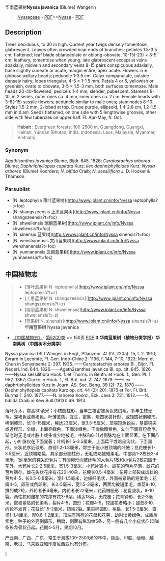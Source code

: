 华南蓝果树**Nyssa javanica** (Blume) Wangerin

> [Nyssaceae](http://www.iplant.cn/info/Nyssaceae?t=foc) - [PDF](http://www.iplant.cn/foc/pdf/Nyssaceae.pdf)>>[Nyssa](http://www.iplant.cn/info/Nyssa?t=foc) - [PDF](http://www.iplant.cn/foc/pdf/Nyssa.pdf)

## Description

Trees deciduous, to 30 m high. Current year twigs densely tomentose, glabrescent. Leaves often crowded near ends of branches; petioles 1.5-3.5 cm, flattened; leaf blade oblanceolate or oblong-obovate, 10-15(-23) × 3-5 cm, leathery, tomentose when young, late glabrescent except at veins abaxially, midvein and secondary veins 8-15 pairs conspicuous adaxially, base slightly cuneate or acute, margin entire, apex acute. Flowers in ± globose axillary heads; peduncle 1-3.5 cm. Calyx campanulate, outside densely hairy; lobes triangular, 4-5 × 1-1.5 mm. Petals 4 or 5, yellowish or greenish, ovate to obovate, 3-5 × 1.5-3 mm, both surfaces tomentose. Male heads 20-40-flowered; pedicels 1-4 mm, slender, pubescent. Stamens 8-10, in 2 series, outer ones ca. 4 mm, inner ones ca. 2 cm. Female heads with 3-8(-15) sessile flowers; peduncle similar to male ones; staminodes 8-10. Styles 1.5-2 mm, 2-lobed at top. Drupe purple, ellipsoid, 1.4-2.6 cm, 1.2-1.5 mm in diam. Seeds flattened, on one side with 5 lengthwise grooves, other side with few tubercles on upper half. Fl. Apr-May, fr. Oct.
> **Habait** : 
> Evergreen forests; 100-2500 m. Guangdong, Guangxi, Hainan, Yunnan [Bhutan, India, Indonesia, Laos, Malaysia, Myanmar, Vietnam].

### Synonym
*Agathisanthes javanica* Blume, Bijdr. 645. 1826; *Ceratostachys arborea* Blume; *Daphniphyllopsis capitata* Kurz; *Ilex daphniphylloides* Kurz; *Nyssa arborea* (Blume) Koorders; *N. bifida* Craib; *N. sessiliflora* J. D. Hooker & Thomson.

### Parsublist

* [N.  leptophylla  薄叶蓝果树](http://www.iplant.cn/info/Nyssa leptophylla?t=foc)
* [N.  shangszeensis  上思蓝果树](http://www.iplant.cn/info/Nyssa shangszeensis?t=foc)
* [N.  shweliensis  瑞丽蓝果树](http://www.iplant.cn/info/Nyssa shweliensis?t=foc)
* [N.  sinensis  蓝果树](http://www.iplant.cn/info/Nyssa sinensis?t=foc)
* [N.  wenshanensis  文山蓝果树](http://www.iplant.cn/info/Nyssa wenshanensis?t=foc)
* [N.  yunnanensis  云南蓝果树](http://www.iplant.cn/info/Nyssa yunnanensis?t=foc)
## 中国植物志

> * [薄叶蓝果树  N.  leptophylla](http://www.iplant.cn/info/Nyssa leptophylla?t=z)
> * [上思蓝果树  N.  shangszeensis](http://www.iplant.cn/info/Nyssa shangszeensis?t=z)
> * [瑞丽蓝果树  N.  shweliensis](http://www.iplant.cn/info/Nyssa shweliensis?t=z)
> * [蓝果树  N.  sinensis](http://www.iplant.cn/info/Nyssa sinensis?t=z)
**华南蓝果树 Nyssa javanica**

* [《中国植物志》](http://www.iplant.cn/frps)- [第52(2)卷](http://www.iplant.cn/frps/vol/52(2)) >> 150页 [PDF](http://www.iplant.cn/frps/pdf/52(2)/150a.PDF)
**3.华南蓝果树（植物分类学报）华南紫树（中国树木分类学）**

Nyssa javanica (Bl.) Wanger. in Engl., Pflanzenr. 41 (IV. 220a): 15, f. 2. 1910; Evrard in Lecomte, Fl. Gen. Indo-Chine 2: 1196, f. 144, 7-10. 1923; Merr. et Chun in Sunyatsenia 2: 297. 1935. ——Ceratostachys arborea Bl., Bijdr. Fl. Nederl. Ind. 644. 1826.——Agath2santhes javanica Bl. op. cit. 645. 1826. ——Nyssa sessiliflora Hook. f. et Thorns. in Benth. et Hook. f., Gen. Pl. 1: 952. 1867; Clarke in Hook. f., Fl. Brit. ind. 2: 747. 1879. ——Ilex daphrtiphylloides Kurz in Journ. AS. Soc. Beng. 39 (2): 72. 1870.——Daphniphyltopsis capitata Kurz op. cit. 44 (2): 201. 1875 et For. Fl. Brit. Burma 1: 240. 1877.——N. arborea Koord., Exk. Java 2: 731. 1912.——N. bibida Craib in Kew Bull.(1913): 69. 1913.

落叶乔木，常高30余米；小枝圆柱形，当年生枝密被黄色微绒毛，多年生枝无毛，深褐色或黄褐色。叶薄革质，互生，密集，矩圆状披针形，或矩圆状倒卵形，稀倒卵形，长10-15厘米，稀达23厘米，宽3.5-5厘米，顶端短急锐尖，基部锐尖或近楔形，全缘，上面亮绿色，下面淡绿色，干燥后暗紫色，幼时下面有短柔毛，渐老时无毛或叶脉上或多或少地被毛，中脉和8-11对侧脉均在上面显著，在下面凸起，小叶脉仅在下面显著；叶柄长1.5-3.5厘米，上面扁平或略呈沟状，下面圆形。头状花序近球形，直径1.2-1.8厘米，常生于近小枝顶端的叶腋；总花梗长1-3.5厘米，近顶端略扁，其余部分圆柱形，无毛或略被短柔毛，中部具1-2枚长3-4毫米、宽l毫米的钝尖形苞片；有阔卵形而被纤毛的大苞片1枚和小苞片2枚包围于花外，大苞片长2-2.5毫米，宽1.5-3毫米，小苞片较小，雄花的苞片早落，雌花的苞片宿存。雄花头状花序有花20-40朵，花梗长0.5-4毫米；花萼上部裂成齿状的萼片4-5，长0.5-0.8毫米，宽1-1.5毫米，边缘纤毛状，外面被紧贴的短柔毛；花瓣4-5，卵形或倒卵形，长3-5毫米，宽1.5-3毫米，两面均被短柔毛，雄蕊8-10，排列成2轮，外轮者长4毫米，内轮者长22毫米，花药椭圆形；花盘垫状，8-10裂。两性花和雌花的花序有花3-8朵，稀达18朵，无花梗；花萼钟形，长2-3毫米，密被紧贴的长柔毛，裂片4-5，圆形；花瓣4-5，较雄花者略小；雄蕊8-l0，内轮不发育；花柱长1.5-2毫米，顶端2裂。果实椭圆形，稍扁，长1.5-2厘米，直径1-1.4厘米，厚0.6-1.2厘米，顶端有宿存的花盘和花萼，幼时淡黄绿色，成熟后紫色；种子的外壳倒卵形，稍扁，侧面有纵沟纹5条，另一侧有几个小疣状凸起和l条长龙骨状凸起。花期4-5月，果期10月。

产云南、广西、广东，常生于海拔100-2500米的林中。锡金、印度、缅甸、越南、老挝、马来西亚和印度尼西亚也有分布。

}